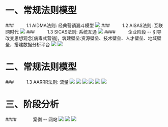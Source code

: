 # 一、常规法则模型
###&nbsp;&nbsp;&nbsp;&nbsp;&nbsp;&nbsp;&nbsp;&nbsp;&nbsp;&nbsp;1.1 AIDMA法则: 经典营销漏斗模型
![](/assets/QQ20190720-182315@2x.png)
###&nbsp;&nbsp;&nbsp;&nbsp;&nbsp;&nbsp;&nbsp;&nbsp;&nbsp;&nbsp;1.2 AISAS法则: 互联网时代
![](/assets/QQ20190720-182627@2x.png)
###&nbsp;&nbsp;&nbsp;&nbsp;&nbsp;&nbsp;&nbsp;&nbsp;&nbsp;&nbsp;1.3 SICAS法则: 系统互通
![](/assets/QQ20190720-182847@2x.png)
####&nbsp;&nbsp;&nbsp;&nbsp;&nbsp;&nbsp;&nbsp;&nbsp;&nbsp;&nbsp;企业阶段 -- 引导改变思想观念[病毒式营销]，筑建壁垒:资源壁垒、技术壁垒、人才壁垒、地域壁垒，搭建数据分析平台
![](/assets/QQ20190720-162331@2x.png)
![](/assets/QQ20190720-163459@2x.png)
# 二、常规法则模型
###&nbsp;&nbsp;&nbsp;&nbsp;&nbsp;&nbsp;&nbsp;&nbsp;&nbsp;&nbsp;1.3 AARRR法则: 流量
![](/assets/QQ20190720-183227@2x.png)
![](/assets/QQ20190720-183440@2x.png)
![](/assets/QQ20190720-183536@2x.png)
![](/assets/QQ20190720-183712@2x.png)
![](/assets/QQ20190720-183810@2x.png)
![](/assets/QQ20190720-183936@2x.png)
# 三、阶段分析 
####&nbsp;&nbsp;&nbsp;&nbsp;&nbsp;&nbsp;&nbsp;&nbsp;&nbsp;&nbsp;&nbsp;&nbsp;&nbsp;案例 -- 网站
![](/assets/QQ20190720-184125@2x.png)
![](/assets/QQ20190720-185612@2x.png)
![](/assets/QQ20190720-190243@2x.png)













